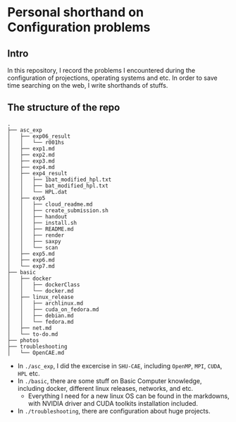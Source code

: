 # Personal shorthand on Configuration problems
## Intro
In this repository, I record the problems I encountered during the configuration of projections, operating systems and etc. In order to save time searching on the web, I write shorthands of stuffs.
## The structure of the repo
```
.
├── asc_exp
│   ├── exp06_result
│   │   └── r001hs
│   ├── exp1.md
│   ├── exp2.md
│   ├── exp3.md
│   ├── exp4.md
│   ├── exp4_result
│   │   ├── 1bat_modified_hpl.txt
│   │   ├── bat_modified_hpl.txt
│   │   └── HPL.dat
│   ├── exp5
│   │   ├── cloud_readme.md
│   │   ├── create_submission.sh
│   │   ├── handout
│   │   ├── install.sh
│   │   ├── README.md
│   │   ├── render
│   │   ├── saxpy
│   │   └── scan
│   ├── exp5.md
│   ├── exp6.md
│   └── exp7.md
├── basic
│   ├── docker
│   │   ├── dockerClass
│   │   └── docker.md
│   ├── linux_release
│   │   ├── archlinux.md
│   │   ├── cuda_on_fedora.md
│   │   ├── debian.md
│   │   └── fedora.md
│   ├── net.md
│   └── to-do.md
├── photos
├── troubleshooting
│   └── OpenCAE.md
```
* In `./asc_exp`, I did the excercise in `SHU-CAE`, including `OpenMP`, `MPI`, `CUDA`, `HPL` etc.
* In `./basic`, there are some stuff on Basic Computer knowledge, including docker, different linux releases, networks, and etc.
  * Everything I need for a new linux OS can be found in the markdowns, with NVIDIA driver and CUDA toolkits installation included.
* In `./troubleshooting`, there are configuration about huge projects.